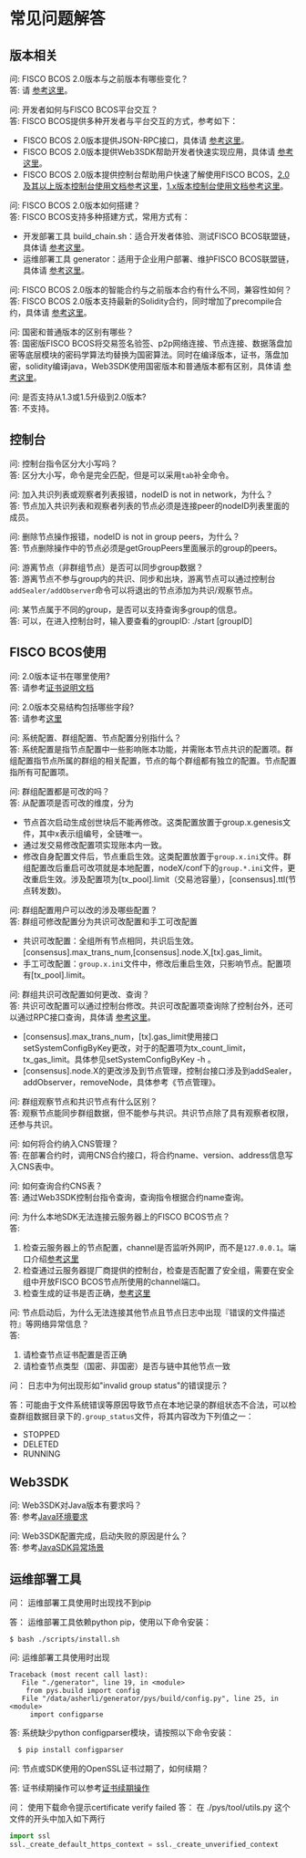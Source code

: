 # 常见问题解答

## 版本相关

问:
  FISCO BCOS 2.0版本与之前版本有哪些变化？<br>
答:
  请 [参考这里](./what_is_new.md)。

问:
  开发者如何与FISCO BCOS平台交互？<br>
答:
  FISCO BCOS提供多种开发者与平台交互的方式，参考如下：
  - FISCO BCOS 2.0版本提供JSON-RPC接口，具体请 [参考这里](./api.md)。
  - FISCO BCOS 2.0版本提供Web3SDK帮助开发者快速实现应用，具体请 [参考这里](./sdk/java_sdk.md)。
  - FISCO BCOS 2.0版本提供控制台帮助用户快速了解使用FISCO BCOS，[2.0及其以上版本控制台使用文档参考这里](./manual/console_of_java_sdk.md)，[1.x版本控制台使用文档参考这里](./manual/console.md)。

问:
  FISCO BCOS 2.0版本如何搭建？<br>
答:
  FISCO BCOS支持多种搭建方式，常用方式有：
  - 开发部署工具 build_chain.sh：适合开发者体验、测试FISCO BCOS联盟链，具体请 [参考这里](./manual/build_chain.md)。
  - 运维部署工具 generator：适用于企业用户部署、维护FISCO BCOS联盟链，具体请 [参考这里](./enterprise_tools/index.md)。

问:
  FISCO BCOS 2.0版本的智能合约与之前版本合约有什么不同，兼容性如何？<br>
答:
  FISCO BCOS 2.0版本支持最新的Solidity合约，同时增加了precompile合约，具体请 [参考这里](./manual/smart_contract.md)。

问:
  国密和普通版本的区别有哪些？<br>
答:
  国密版FISCO BCOS将交易签名验签、p2p网络连接、节点连接、数据落盘加密等底层模块的密码学算法均替换为国密算法。同时在编译版本，证书，落盘加密，solidity编译java，Web3SDK使用国密版本和普通版本都有区别，具体请 [参考这里](./manual/guomi_crypto.md)。

问:
  是否支持从1.3或1.5升级到2.0版本?<br>
答:
  不支持。

## 控制台

问:
  控制台指令区分大小写吗？<br>
答:
  区分大小写，命令是完全匹配，但是可以采用`tab`补全命令。

问:
  加入共识列表或观察者列表报错，nodeID is not in network，为什么？<br>
答:
  节点加入共识列表和观察者列表的节点必须是连接peer的nodeID列表里面的成员。

问:
  删除节点操作报错，nodeID is not in group peers，为什么？<br>
答:
  节点删除操作中的节点必须是getGroupPeers里面展示的group的peers。

问:
  游离节点（非群组节点）是否可以同步group数据？<br>
答:
  游离节点不参与group内的共识、同步和出块，游离节点可以通过控制台`addSealer/addObserver`命令可以将退出的节点添加为共识/观察节点。

问:
  某节点属于不同的group，是否可以支持查询多group的信息。<br>
答:
   可以，在进入控制台时，输入要查看的groupID:  ./start [groupID]

## FISCO BCOS使用


问:
  2.0版本证书在哪里使用?<br>
答:
  请参考[证书说明文档](manual/certificates.md)

问:
  2.0版本交易结构包括哪些字段?<br>
答:
  请参考[这里](design/protocol_description.html#rlp)

问:
  系统配置、群组配置、节点配置分别指什么？<br>
答:
  系统配置是指节点配置中一些影响账本功能，并需账本节点共识的配置项。群组配置指节点所属的群组的相关配置，节点的每个群组都有独立的配置。节点配置指所有可配置项。

问:
  群组配置都是可改的吗？<br>
答:
  从配置项是否可改的维度，分为

  - 节点首次启动生成创世块后不能再修改。这类配置放置于group.x.genesis文件，其中x表示组编号，全链唯一。
  - 通过发交易修改配置项实现账本内一致。
  - 修改自身配置文件后，节点重启生效。这类配置放置于`group.x.ini`文件。群组配置改后重启可改项就是本地配置，nodeX/conf下的`group.*.ini`文件，更改重启生效。涉及配置项为[tx_pool].limit（交易池容量），[consensus].ttl(节点转发数)。


问:
  群组配置用户可以改的涉及哪些配置？<br>
答:
  群组可修改配置分为共识可改配置和手工可改配置

  - 共识可改配置：全组所有节点相同，共识后生效。[consensus].max_trans_num,[consensus].node.X,[tx].gas_limit。
  - 手工可改配置：`group.x.ini`文件中，修改后重启生效，只影响节点。配置项有[tx_pool].limit。

问:
  群组共识可改配置如何更改、查询？<br>
答:
  共识可改配置可以通过控制台修改。共识可改配置项查询除了控制台外，还可以通过RPC接口查询，具体请 [参考这里](./design/rpc.md)。

  - [consensus].max_trans_num，[tx].gas_limit使用接口setSystemConfigByKey更改，对于的配置项为tx_count_limit，tx_gas_limit。具体参见setSystemConfigByKey -h 。
  - [consensus].node.X的更改涉及到节点管理，控制台接口涉及到addSealer，addObserver，removeNode，具体参考《节点管理》。


问:
  群组观察节点和共识节点有什么区别？<br>
答:
  观察节点能同步群组数据，但不能参与共识。共识节点除了具有观察者权限，还参与共识。


问:
  如何将合约纳入CNS管理？<br>
答:
  在部署合约时，调用CNS合约接口，将合约name、version、address信息写入CNS表中。


问:
  如何查询合约CNS表？<br>
答:
  通过Web3SDK控制台指令查询，查询指令根据合约name查询。

问:
  为什么本地SDK无法连接云服务器上的FISCO BCOS节点？<br>
答:
  1. 检查云服务器上的节点配置，channel是否监听外网IP，而不是`127.0.0.1`。端口介绍[参考这里](https://mp.weixin.qq.com/s/XZ0pXEELaj8kXHo32UFprg)
  2. 检查通过云服务器提厂商提供的控制台，检查是否配置了安全组，需要在安全组中开放FISCO BCOS节点所使用的channel端口。
  3. 检查生成的证书是否正确，[参考这里](./enterprise_tools/operation.md#节点配置错误检查)

问:
  节点启动后，为什么无法连接其他节点且节点日志中出现『错误的文件描述符』等网络异常信息？<br>
答:
  1. 请检查节点证书配置是否正确
  2. 请检查节点类型（国密、非国密）是否与链中其他节点一致

问：
  日志中为何出现形如"invalid group status"的错误提示？

答：可能由于文件系统错误等原因导致节点在本地记录的群组状态不合法，可以检查群组数据目录下的`.group_status`文件，将其内容改为下列值之一：

- STOPPED
- DELETED
- RUNNING


## Web3SDK

问:
  Web3SDK对Java版本有要求吗？<br>
答:
  参考[Java环境要求](sdk/java_sdk.html#id1)<br>

问:
  Web3SDK配置完成，启动失败的原因是什么？<br>
答:
  参考[JavaSDK异常场景](sdk/java_sdk.html#id22)<br>


## 运维部署工具
问：
  运维部署工具使用时出现找不到pip

答：
  运维部署工具依赖python pip，使用以下命令安装：
```
$ bash ./scripts/install.sh
```

问:
  运维部署工具使用时出现
```
Traceback (most recent call last):
   File "./generator", line 19, in <module>
    from pys.build import config
   File "/data/asherli/generator/pys/build/config.py", line 25, in <module>
     import configparse
```
答:
  系统缺少python configparser模块，请按照以下命令安装：

```bash
  $ pip install configparser
```

问:
  节点或SDK使用的OpenSSL证书过期了，如何续期？

答:
  证书续期操作可以参考[证书续期操作](./manual/certificates.md#id9)

问：
  使用下载命令提示certificate verify failed
答：
  在 ./pys/tool/utils.py 这个文件的开头中加入如下两行

```python
import ssl
ssl._create_default_https_context = ssl._create_unverified_context
```